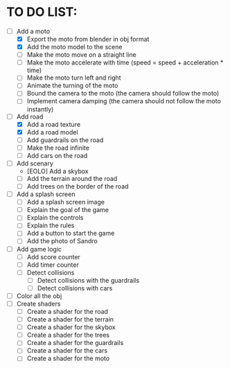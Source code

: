 # TO DO LIST:
- [ ] Add a moto
  - [x] Export the moto from blender in obj format
  - [x] Add the moto model to the scene
  - [ ] Make the moto move on a straight line
  - [ ] Make the moto accelerate with time (speed = speed + acceleration * time)
  - [ ] Make the moto turn left and right
  - [ ] Animate the turning of the moto
  - [ ] Bound the camera to the moto (the camera should follow the moto)
  - [ ] Implement camera damping (the camera should not follow the moto instantly)
- [ ] Add road
  - [x] Add a road texture
  - [x] Add a road model
  - [ ] Add guardrails on the road
  - [ ] Make the road infinite
  - [ ] Add cars on the road
- [ ] Add scenary
  - [EOLO] Add a skybox
  - [ ] Add the terrain around the road
  - [ ] Add trees on the border of the road
- [ ] Add a splash screen
  - [ ] Add a splash screen image
  - [ ] Explain the goal of the game
  - [ ] Explain the controls
  - [ ] Explain the rules
  - [ ] Add a button to start the game
  - [ ] Add the photo of Sandro
- [ ] Add game logic
  - [ ] Add score counter
  - [ ] Add timer counter
  - [ ] Detect collisions
    - [ ] Detect collisions with the guardrails
    - [ ] Detect collisions with cars
- [ ] Color all the obj
- [ ] Create shaders
  - [ ] Create a shader for the road
  - [ ] Create a shader for the terrain
  - [ ] Create a shader for the skybox
  - [ ] Create a shader for the trees
  - [ ] Create a shader for the guardrails
  - [ ] Create a shader for the cars
  - [ ] Create a shader for the moto